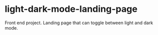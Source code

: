 # light-dark-mode-landing-page
Front end project. Landing page that can toggle between light and dark mode.
